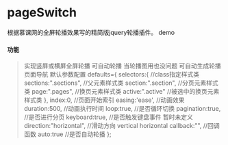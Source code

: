 # pageSwitch
根据慕课网的全屏轮播效果写的精简版jquery轮播插件。
demo
#### 功能
> 实现竖屏或横屏全屏轮播
> 可自动轮播 当轮播图用也没问题
> 可自动生成轮播页面导航
默认参数配置
defaults={
		selectors:{                 //class指定样式类
			sections:".sections",   //父元素样式类
			section:".section",     //分页元素样式类
			page:".pages",		    //换页元素样式类
			active:".active"        //被选中的换页元素样式类
		},
		index:0,                     //页面开始索引
		easing:'ease',               //动画效果
		duration:500,				 //动画执行时间
		loop:true,					//是否循环切换
		pagination:true,			//是否进行分页
		keyboard:true,				//是否触发键盘事件 暂时未定义
		direction:"horizontal",	    //滑动方向 vertical horizontal
		callback:"",                 //回调函数
		auto:true                    //是否自动轮播
	};
